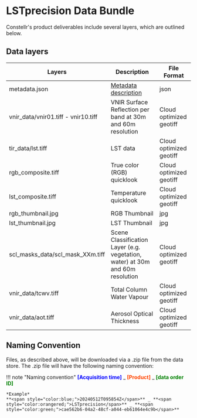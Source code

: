 # **LSTprecision Data Bundle**
Constellr's product deliverables include several layers, which are outlined below.

## Data layers

| Layers | Description | File Format |
|--------|-------------|-------------|
| metadata.json | [Metadata description](https://constellr.github.io/product-lst/LST-precision-metadata/) | json |
| vnir_data/vnir01.tiff - vnir10.tiff |VNIR Surface Reflection per band at 30m and 60m resolution| Cloud optimized geotiff |
| tir_data/lst.tiff | LST data | Cloud optimized geotiff |
| rgb_composite.tiff | True color (RGB) quicklook | Cloud optimized geotiff |
| lst_composite.tiff | Temperature quicklook | Cloud optimized geotiff |
| rgb_thumbnail.jpg | RGB Thumbnail | jpg |
| lst_thumbnail.jpg | LST Thumbnail | jpg |
| scl_masks_data/scl_mask_XXm.tiff | Scene Classification Layer (e.g. vegetation, water) at 30m and 60m resolution | Cloud optimized geotiff |
| vnir_data/tcwv.tiff | Total Column Water Vapour | Cloud optimized geotiff |
| vnir_data/aot.tiff | Aerosol Optical Thickness | Cloud optimized geotiff |

## Naming Convention

Files, as described above, will be downloaded via a .zip file from the data store. The .zip file will have the following naming convention:

!!! note "Naming convention"
    **<span style="color:blue;">[Acquisition time]</span>** _ **<span style="color:orangered;">[Product]</span>** _ **<span style="color:green;">[data order ID]</span>**

    *Example*  
    **<span style="color:blue;">20240512T095854Z</span>** _ **<span style="color:orangered;">LSTprecision</span>** _ **<span style="color:green;">cae562b6-04a2-48cf-a044-eb61064e4c9b</span>**




<!-- 
| Product Deliverables               |                       |
|---                                    |----:                  |
| Images files               | TIR and VNIR for your area of interest - cloud optimized geotiff format              |
| Quicklooks for thermal and optical data                       | geotiff format         |
| Metadata file                             | json and xml format, STAC & INSPIRE compliant             |
| Cloud Mask               | geotiff format : pixel values: 0=clear pixel, 1=contamined pixel (both cloud and shadow pixels)      |
| Quality data layer                     |  geotiff format              |
| Thumbnails for thermal and optical data                  |  .jpg format              |

<h2>Metadata conventions</h2>

The metadata file provided with the constellr products contains various pieces of information. Find an explanatory table per product below:

[Metadata description for **LSTfusion**]()  
[Metadata description for **LSTprecision**](https://constellr.github.io/product-lst/LST-precision-metadata/)  
[Metadata description for **LSTzoom**]()

---
Data delivery of all data points through constellr's end-user platform via [**UI download**](https://constellr.github.io/product-lst/UI-documentation/) or [**API**](https://constellr.github.io/product-lst/API-documentation/).

In case you are curious to leverage any of our data layers for your analysis, please refer to the table summarizing the [**technical specifications**](https://constellr.github.io/product-lst/Technical-specification/) for each of our products. -->



<!-- 
| Metadata field             | Definition                                                                                                 |
|----------------------------|-------------------------------------------------------------------------------------------------------------|
| area_of_interest_id        | Internal aoi id                                                                                             |
| area_of_interest_name      | Internal aoi name                                                                                           |
| organization_id            | Internal organization id                                                                                    |
| bbox                       | bbox coordinates of the Area of Interest                                                                    |
| l1_item_href               | Landsat l1 data source                                                                                      |
| l2_item_href               | Landsat l2 data source                                                                                      |
| scene_datetime             | Image acquisition datetime                                                                                  |
| processing_datetime        | Start of constellr processing image datetime                                                                |
| cloud_ratio_aoi            | Percentage of cloud cover over the aoi                                                                      |
| na_ratio_aoi               | Percentage of nan values over the aoi                                                                       |
| min_lst                    | Minimum LST value (in Kelvin)                                                                               |
| max_lst                    | Maximum LST value (in Kelvin)                                                                               |
| median_lst                 | Median LST value (in Kelvin)                                                                                |
| sun_elevation              | Sun's elevation angle for a given geographical bounding box and time                                        |
| proj:epsg                  | Reference projection in epsg                                                                                |
| proj:shape                 | The shape of the spatial object in terms of the width and height, or the dimensions of the ara covered      |
| proj:transform             | The transformation matrix that is used to transform coordinates between different spatial reference systems |
| sat_source                 | Public data source used for satellite sensors                                                               |
| atm_source                 | Public data source used for atmospheric data                                                                |
| requested_area_of_interest | Coordinates of the AOI requested (Polygon)                                                                  |
| geometry                   | Coordinates of the Polygon returned                                                                         |
 -->